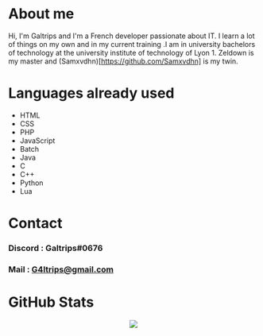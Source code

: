# About me

Hi, I'm Galtrips and I'm a French developer passionate about IT. I learn a lot of things on my own and in my current training .I am in university bachelors of technology at the university institute of technology of Lyon 1. Zeldown is my master and (Samxvdhn)[https://github.com/Samxvdhn] is my twin.

# Languages already used

 - HTML
 - CSS
 - PHP
 - JavaScript
 - Batch
 - Java
 - C
 - C++
 - Python
 - Lua

# Contact

### Discord : Galtrips#0676
### Mail : G4ltrips@gmail.com

# GitHub Stats

<p style="text-align:center;"><img src="https://github-readme-stats.vercel.app/api?username=Galtrips&show_icons=true&theme=radical&count_private=true"></p>
